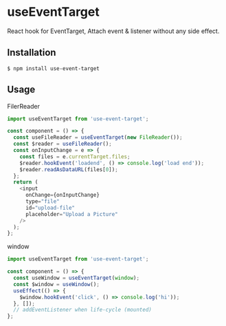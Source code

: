 # useEventTarget

React hook for EventTarget, Attach event & listener without any side effect.

## Installation

```
$ npm install use-event-target
```

## Usage

FilerReader

```javascript
import useEventTarget from 'use-event-target';

const component = () => {
  const useFileReader = useEventTarget(new FileReader());
  const $reader = useFileReader();
  const onInputChange = e => {
    const files = e.currentTarget.files;
    $reader.hookEvent('loadend', () => console.log('load end'));
    $reader.readAsDataURL(files[0]);
  };
  return (
    <input
      onChange={onInputChange}
      type="file"
      id="upload-file"
      placeholder="Upload a Picture"
    />
  );
};
```

window

```javascript
import useEventTarget from 'use-event-target';

const component = () => {
  const useWindow = useEventTarget(window);
  const $window = useWindow();
  useEffect(() => {
    $window.hookEvent('click', () => console.log('hi'));
  }, []);
  // addEventListener when life-cycle (mounted)
};
```
